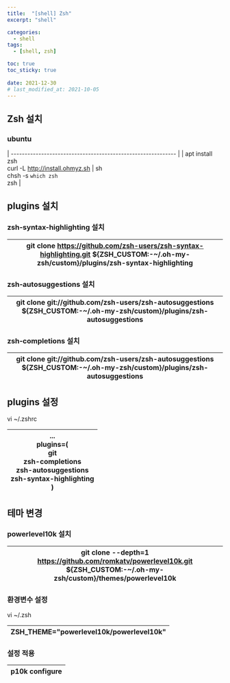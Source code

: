 ```yaml
---
title:  "[shell] Zsh" 
excerpt: "shell"

categories:
  - shell
tags:
  - [shell, zsh]

toc: true
toc_sticky: true
 
date: 2021-12-30
# last_modified_at: 2021-10-05
---
```


## Zsh 설치

### ubuntu

| ------------------------------------------------------------ |
| apt install zsh<br />curl -L http://install.ohmyz.sh \| sh<br />chsh -s `which zsh`<br />zsh |



## plugins 설치

### zsh-syntax-highlighting 설치
| git clone https://github.com/zsh-users/zsh-syntax-highlighting.git ${ZSH_CUSTOM:-~/.oh-my-zsh/custom}/plugins/zsh-syntax-highlighting |
| - |


### zsh-autosuggestions 설치
| git clone git://github.com/zsh-users/zsh-autosuggestions ${ZSH_CUSTOM:-~/.oh-my-zsh/custom}/plugins/zsh-autosuggestions |
| - |


### zsh-completions 설치
| git clone git://github.com/zsh-users/zsh-autosuggestions ${ZSH_CUSTOM:-~/.oh-my-zsh/custom}/plugins/zsh-autosuggestions |
| - |

## plugins 설정

vi ~/.zshrc

| ...<br />plugins=(<br />    git<br />    zsh-completions<br />    zsh-autosuggestions<br />    zsh-syntax-highlighting<br />) |
| ------------------------------------------------------------ |

## 테마 변경

### powerlevel10k 설치
| git clone --depth=1 https://github.com/romkatv/powerlevel10k.git ${ZSH_CUSTOM:-~/.oh-my-zsh/custom}/themes/powerlevel10k |
| - |

### 환경변수 설정

vi ~/.zsh

| ZSH_THEME="powerlevel10k/powerlevel10k" |
| - |

### 설정 적용
| p10k configure |
| - |


